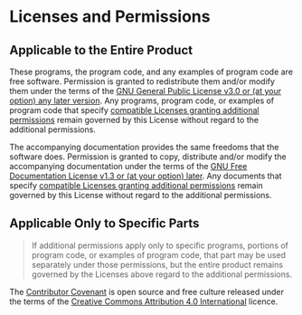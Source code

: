 # Licenses and Permissions
## Applicable to the Entire Product
These programs, the program code, and any examples of program code are free software.  Permission is granted to redistribute them and/or modify them under the terms of the [GNU General Public License v3.0 or \(at your option\) any later version](Licenses/LICENSE.GPL-3.0-or-later.md).  Any programs, program code, or examples of program code that specify [compatible Licenses granting additional permissions](Licenses/LICENSE.ALL.md) remain governed by this License without regard to the additional permissions.

The accompanying documentation provides the same freedoms that the software does.  Permission is granted to copy, distribute and/or modify the accompanying documentation under the terms of the [GNU Free Documentation License v1.3 or \(at your option\) later](Licenses/LICENSE.GFDL-1.3-or-later.md).  Any documents that specify [compatible Licenses granting additional permissions](Licenses/LICENSE.ALL.md) remain governed by this License without regard to the additional permissions.
## Applicable Only to Specific Parts
>If additional permissions apply only to specific programs, portions of program code, or examples of program code, that part may be used separately under those permissions, but the entire product remains governed by the Licenses above regard to the additional permissions.

The [Contributor Covenant](License/../CODE_OF_CONDUCT.md) is open source and free culture released under the terms of the [Creative Commons Attribution 4.0 International](LICENSE.CC-BY-4.0.md) licence.
